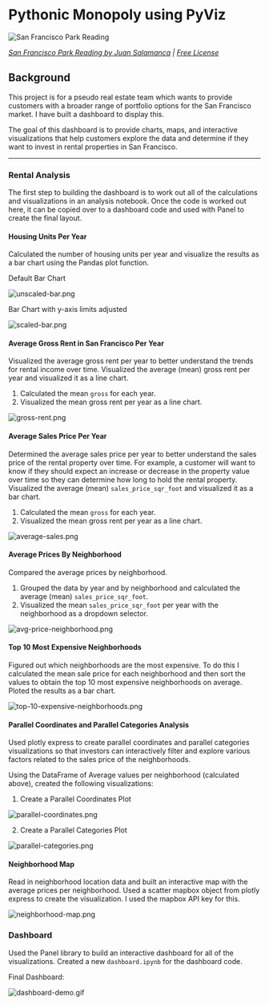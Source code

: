 # Pythonic Monopoly using PyViz

![San Francisco Park Reading](Images/san-francisco-park-reading.jpg)

*[San Francisco Park Reading by Juan Salamanca](https://www.pexels.com/photo/park-san-francisco-reading-61109/) | [Free License](https://www.pexels.com/photo-license/)*

## Background
This project is for a pseudo real estate team which wants to provide customers with a broader range of portfolio options for the San Francisco market. I have built a dashboard to display this. 

The goal of this dashboard is to provide charts, maps, and interactive visualizations that help customers explore the data and determine if they want to invest in rental properties in San Francisco.

---
### Rental Analysis

The first step to building the dashboard is to work out all of the calculations and visualizations in an analysis notebook. Once the code is worked out here, it can be copied over to a dashboard code and used with Panel to create the final layout.

#### Housing Units Per Year

Calculated the number of housing units per year and visualize the results as a bar chart using the Pandas plot function.

Default Bar Chart

  ![unscaled-bar.png](Images/unscaled-bar.png)

Bar Chart with y-axis limits adjusted

  ![scaled-bar.png](Images/scaled-bar.png)


#### Average Gross Rent in San Francisco Per Year

Visualized the average gross rent per year to better understand the trends for rental income over time. Visualized the average (mean) gross rent per year and visualized it as a line chart.

1. Calculated the mean `gross` for each year.
2. Visualized the mean gross rent per year as a line chart.

  ![gross-rent.png](Images/gross-rent.png)

#### Average Sales Price Per Year

Determined the average sales price per year to better understand the sales price of the rental property over time. For example, a customer will want to know if they should expect an increase or decrease in the property value over time so they can determine how long to hold the rental property. Visualized the average (mean) `sales_price_sqr_foot` and visualized it as a bar chart.

1. Calculated the mean `gross` for each year.
2. Visualized the mean gross rent per year as a line chart.

  ![average-sales.png](Images/average-sales.png)

#### Average Prices By Neighborhood

Compared the average prices by neighborhood.

1. Grouped the data by year and by neighborhood and calculated the average (mean) `sales_price_sqr_foot`.
2. Visualized the mean `sales_price_sqr_foot` per year with the neighborhood as a dropdown selector.

  ![avg-price-neighborhood.png](Images/avg-price-neighborhood.png)

#### Top 10 Most Expensive Neighborhoods

Figured out which neighborhoods are the most expensive. To do this I calculated the mean sale price for each neighborhood and then sort the values to obtain the top 10 most expensive neighborhoods on average. Ploted the results as a bar chart.

  ![top-10-expensive-neighborhoods.png](Images/top-10-expensive-neighborhoods.png)

#### Parallel Coordinates and Parallel Categories Analysis

Used plotly express to create parallel coordinates and parallel categories visualizations so that investors can interactively filter and explore various factors related to the sales price of the neighborhoods.

Using the DataFrame of Average values per neighborhood (calculated above), created the following visualizations:

1. Create a Parallel Coordinates Plot

  ![parallel-coordinates.png](Images/parallel-coordinates.png)

2. Create a Parallel Categories Plot

  ![parallel-categories.png](Images/parallel-categories.png)

#### Neighborhood Map

Read in neighborhood location data and built an interactive map with the average prices per neighborhood. Used a scatter mapbox object from plotly express to create the visualization. I used the mapbox API key for this.

  ![neighborhood-map.png](Images/neighborhood-map.png)

### Dashboard

Used the Panel library to build an interactive dashboard for all of the visualizations.
Created a new `dashboard.ipynb` for the dashboard code.

Final Dashboard:

  ![dashboard-demo.gif](Images/dashboard-demo.gif)
